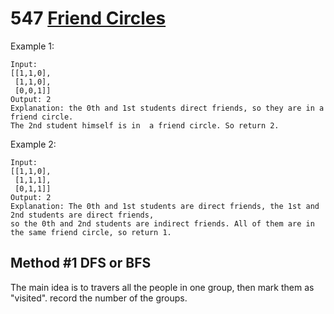# 547 [Friend Circles](https://leetcode.com/problems/friend-circles/description/)
Example 1:<br>
```$xslt
Input:
[[1,1,0],
 [1,1,0],
 [0,0,1]]
Output: 2
Explanation: the 0th and 1st students direct friends, so they are in a friend circle.
The 2nd student himself is in  a friend circle. So return 2. 
```
Example 2:
```$xslt
Input:
[[1,1,0],
 [1,1,1],
 [0,1,1]]
Output: 2
Explanation: The 0th and 1st students are direct friends, the 1st and 2nd students are direct friends,
so the 0th and 2nd students are indirect friends. All of them are in the same friend circle, so return 1.
```
## Method #1 DFS or BFS
The main idea is to travers all the people in one group, then mark them as "visited".
record the number of the groups.
